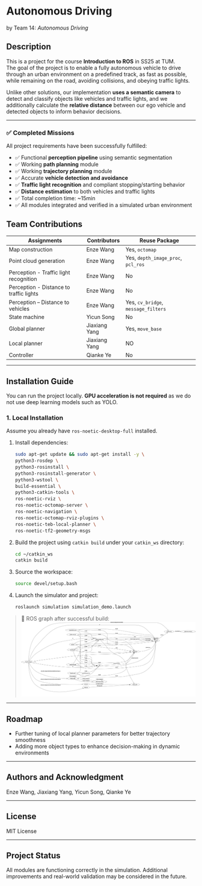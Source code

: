 # Autonomous Driving  
by Team 14: *Autonomous Driving*

## Description  
This is a project for the course **Introduction to ROS** in SS25 at TUM.  
The goal of the project is to enable a fully autonomous vehicle to drive through an urban environment on a predefined track, as fast as possible, while remaining on the road, avoiding collisions, and obeying traffic lights.

Unlike other solutions, our implementation **uses a semantic camera** to detect and classify objects like vehicles and traffic lights, and we additionally calculate the **relative distance** between our ego vehicle and detected objects to inform behavior decisions.

---

### ✅ Completed Missions  
All project requirements have been successfully fulfilled:

- ✅ Functional **perception pipeline** using semantic segmentation  
- ✅ Working **path planning** module  
- ✅ Working **trajectory planning** module  
- ✅ Accurate **vehicle detection and avoidance**  
- ✅ **Traffic light recognition** and compliant stopping/starting behavior  
- ✅ **Distance estimation** to both vehicles and traffic lights  
- ✅ Total completion time: ~15min  
- ✅ All modules integrated and verified in a simulated urban environment

## Team Contributions

| Assignments                           | Contributors     | Reuse Package            |
|---------------------------------------|------------------|--------------------------|
| Map construction                      | Enze Wang           | Yes, `octomap` |
| Point cloud generation                | Enze Wang           | Yes, `depth_image_proc`, `pcl_ros`           |
| Perception - Traffic light recognition| Enze Wang          | No          |
| Perception - Distance to traffic lights | Enze Wang        | No                       |
| Perception – Distance to vehicles        | Enze Wang    | Yes, `cv_bridge`, `message_filters`       |
| State machine                         | Yicun Song          | No                       |
| Global planner                        | Jiaxiang Yang           | Yes, `move_base`         |
| Local planner                         | Jiaxiang Yang    | NO   |
| Controller                            | Qianke Ye    | No                       |


---

## Installation Guide  

You can run the project locally. **GPU acceleration is not required** as we do not use deep learning models such as YOLO.

### 1. Local Installation  
Assume you already have `ros-noetic-desktop-full` installed.

1. Install dependencies:
   ```bash
   sudo apt-get update && sudo apt-get install -y \
   python3-rosdep \
   python3-rosinstall \
   python3-rosinstall-generator \
   python3-wstool \
   build-essential \
   python3-catkin-tools \
   ros-noetic-rviz \
   ros-noetic-octomap-server \
   ros-noetic-navigation \
   ros-noetic-octomap-rviz-plugins \
   ros-noetic-teb-local-planner \
   ros-noetic-tf2-geometry-msgs
2. Build the project using `catkin build` under your `catkin_ws` directory:

   ```bash
   cd ~/catkin_ws
   catkin build
   ```

3. Source the workspace:

   ```bash
   source devel/setup.bash
   ```

4. Launch the simulator and project:

   ```bash
   roslaunch simulation simulation_demo.launch
   ```

> 📌 ROS graph after successful build:
> ![rqtgraph](rqtgraph.png)


<!-- ## Support

For further questions, feel free to contact us at: **jiaxiang.yang@tum.de** -->

---

## Roadmap

* Further tuning of local planner parameters for better trajectory smoothness
* Adding more object types to enhance decision-making in dynamic environments

---

## Authors and Acknowledgment

Enze Wang, Jiaxiang Yang, Yicun Song, Qianke Ye

---

## License

MIT License

---

## Project Status

All modules are functioning correctly in the simulation. Additional improvements and real-world validation may be considered in the future.
